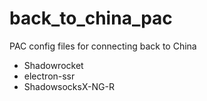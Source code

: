 # back_to_china_pac
PAC config files for connecting back to China
- Shadowrocket
- electron-ssr
- ShadowsocksX-NG-R

